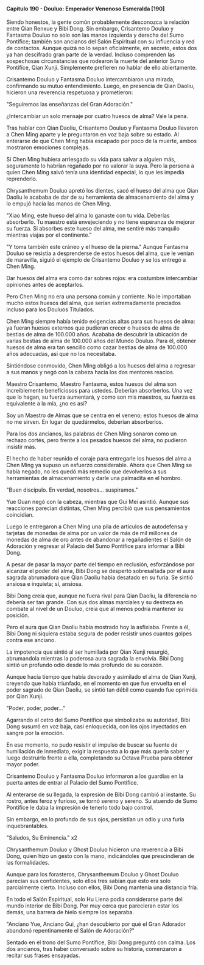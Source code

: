 
#### Capítulo 190 - Douluo: Emperador Venenoso Esmeralda [190]

Siendo honestos, la gente común probablemente desconozca la relación entre Qian Renxue y Bibi Dong. Sin embargo, Crisantemo Douluo y Fantasma Douluo no solo son las manos izquierda y derecha del Sumo Pontífice; también son ancianos del Salón Espiritual con su influencia y red de contactos. Aunque quizá no lo sepan oficialmente, en secreto, estos dos ya han descifrado gran parte de la verdad. Incluso comprenden las sospechosas circunstancias que rodearon la muerte del anterior Sumo Pontífice, Qian Xunji. Simplemente prefieren no hablar de ello abiertamente.

Crisantemo Douluo y Fantasma Douluo intercambiaron una mirada, confirmando su mutuo entendimiento. Luego, en presencia de Qian Daoliu, hicieron una reverencia respetuosa y prometieron:

"Seguiremos las enseñanzas del Gran Adoración."

¿Intercambiar un solo mensaje por cuatro huesos de alma? Vale la pena.

Tras hablar con Qian Daoliu, Crisantemo Douluo y Fantasma Douluo llevaron a Chen Ming aparte y le preguntaron en voz baja sobre su estado. Al enterarse de que Chen Ming había escapado por poco de la muerte, ambos mostraron emociones complejas.

Si Chen Ming hubiera arriesgado su vida para salvar a alguien más, seguramente lo habrían regañado por no valorar la suya. Pero la persona a quien Chen Ming salvó tenía una identidad especial, lo que les impedía reprenderlo.

Chrysanthemum Douluo apretó los dientes, sacó el hueso del alma que Qian Daoliu le acababa de dar de su herramienta de almacenamiento del alma y lo empujó hacia las manos de Chen Ming.

"Xiao Ming, este hueso del alma lo ganaste con tu vida. Deberías absorberlo. Tu maestro está envejeciendo y no tiene esperanza de mejorar su fuerza. Si absorbes este hueso del alma, me sentiré más tranquilo mientras viajas por el continente."

"Y toma también este cráneo y el hueso de la pierna." Aunque Fantasma Douluo se resistía a desprenderse de estos huesos del alma, que le venían de maravilla, siguió el ejemplo de Crisantemo Douluo y se los entregó a Chen Ming.

Dar huesos del alma era como dar sobres rojos: era costumbre intercambiar opiniones antes de aceptarlos.

Pero Chen Ming no era una persona común y corriente. No le importaban mucho estos huesos del alma, que serían extremadamente preciados incluso para los Douluos Titulados.

Chen Ming siempre había tenido exigencias altas para sus huesos de alma: ya fueran huesos externos que pudieran crecer o huesos de alma de bestias de alma de 100.000 años. Acababa de descubrir la ubicación de varias bestias de alma de 100.000 años del Mundo Douluo. Para él, obtener huesos de alma era tan sencillo como cazar bestias de alma de 100.000 años adecuadas, así que no los necesitaba.

Sintiéndose conmovido, Chen Ming obligó a los huesos del alma a regresar a sus manos y negó con la cabeza hacia los dos mentores reacios.

Maestro Crisantemo, Maestro Fantasma, estos huesos del alma son increíblemente beneficiosos para ustedes. Deberían absorberlos. Una vez que lo hagan, su fuerza aumentará, y como son mis maestros, su fuerza es equivalente a la mía, ¿no es así?

Soy un Maestro de Almas que se centra en el veneno; estos huesos de alma no me sirven. En lugar de quedármelos, deberían absorberlos.

Para los dos ancianos, las palabras de Chen Ming sonaron como un rechazo cortés, pero frente a los pesados huesos del alma, no pudieron insistir más.

El hecho de haber reunido el coraje para entregarle los huesos del alma a Chen Ming ya supuso un esfuerzo considerable. Ahora que Chen Ming se había negado, no les quedó más remedio que devolverlos a sus herramientas de almacenamiento y darle una palmadita en el hombro.

"Buen discípulo. En verdad, nosotros... suspiramos."

Yue Guan negó con la cabeza, mientras que Gui Mei asintió. Aunque sus reacciones parecían distintas, Chen Ming percibió que sus pensamientos coincidían.

Luego le entregaron a Chen Ming una pila de artículos de autodefensa y tarjetas de monedas de alma por un valor de más de mil millones de monedas de alma de oro antes de abandonar a regañadientes el Salón de Adoración y regresar al Palacio del Sumo Pontífice para informar a Bibi Dong.

A pesar de pasar la mayor parte del tiempo en reclusión, esforzándose por alcanzar el poder del alma, Bibi Dong se despertó sobresaltada por el aura sagrada abrumadora que Qian Daoliu había desatado en su furia. Se sintió ansiosa e inquieta; sí, ansiosa.

Bibi Dong creía que, aunque no fuera rival para Qian Daoliu, la diferencia no debería ser tan grande. Con sus dos almas marciales y su destreza en combate al nivel de un Douluo, creía que al menos podría mantener su posición.

Pero el aura que Qian Daoliu había mostrado hoy la asfixiaba. Frente a él, Bibi Dong ni siquiera estaba segura de poder resistir unos cuantos golpes contra ese anciano.

La impotencia que sintió al ser humillada por Qian Xunji resurgió, abrumandola mientras la poderosa aura sagrada la envolvía. Bibi Dong sintió un profundo odio desde lo más profundo de su corazón.

Aunque hacía tiempo que había devorado y asimilado el alma de Qian Xunji, creyendo que había triunfado, en el momento en que fue envuelta en el poder sagrado de Qian Daoliu, se sintió tan débil como cuando fue oprimida por Qian Xunji.

"Poder, poder, poder..."

Agarrando el cetro del Sumo Pontífice que simbolizaba su autoridad, Bibi Dong susurró en voz baja, casi enloquecida, con los ojos inyectados en sangre por la emoción.

En ese momento, no pudo resistir el impulso de buscar su fuente de humillación de inmediato, exigir la respuesta a lo que más quería saber y luego destruirlo frente a ella, completando su Octava Prueba para obtener mayor poder.

Crisantemo Douluo y Fantasma Douluo informaron a los guardias en la puerta antes de entrar al Palacio del Sumo Pontífice.

Al enterarse de su llegada, la expresión de Bibi Dong cambió al instante. Su rostro, antes feroz y furioso, se tornó sereno y sereno. Su atuendo de Sumo Pontífice le daba la impresión de tenerlo todo bajo control.

Sin embargo, en lo profundo de sus ojos, persistían un odio y una furia inquebrantables.

"Saludos, Su Eminencia." x2

Chrysanthemum Douluo y Ghost Douluo hicieron una reverencia a Bibi Dong, quien hizo un gesto con la mano, indicándoles que prescindieran de las formalidades.

Aunque para los forasteros, Chrysanthemum Douluo y Ghost Douluo parecían sus confidentes, solo ellos tres sabían que esto era solo parcialmente cierto. Incluso con ellos, Bibi Dong mantenía una distancia fría.

En todo el Salón Espiritual, solo Hu Liena podía considerarse parte del mundo interior de Bibi Dong. Por muy cerca que parecieran estar los demás, una barrera de hielo siempre los separaba.

"Anciano Yue, Anciano Gui, ¿han descubierto por qué el Gran Adorador abandonó repentinamente el Salón de Adoración?"

Sentado en el trono del Sumo Pontífice, Bibi Dong preguntó con calma. Los dos ancianos, tras haber conversado sobre su historia, comenzaron a recitar sus frases ensayadas.